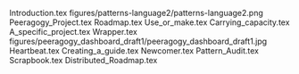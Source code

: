 Introduction.tex
figures/patterns-language2/patterns-language2.png
Peeragogy_Project.tex
Roadmap.tex
Use_or_make.tex
Carrying_capacity.tex
A_specific_project.tex
Wrapper.tex
figures/peeragogy_dashboard_draft1/peeragogy_dashboard_draft1.jpg
Heartbeat.tex
Creating_a_guide.tex
Newcomer.tex
Pattern_Audit.tex
Scrapbook.tex
Distributed_Roadmap.tex
